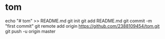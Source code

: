 # tom
echo "# tom" >> README.md
git init
git add README.md
git commit -m "first commit"
git remote add origin https://github.com/2388109454/tom.git
git push -u origin master
